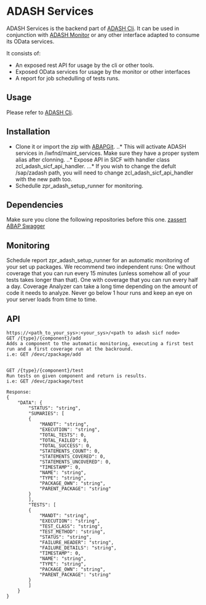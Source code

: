 # ADASH Services
ADASH Services is the backend part of [ADASH Cli](https://github.com/xinitrc86/adash-cli). It can be used in conjunction with [ADASH Monitor](https://github.com/xinitrc86/adash-monitor) or any other interface adapted to consume its OData services. 

It consists of:
* An exposed rest API for usage by the cli or other tools. 
* Exposed OData services for usage by the monitor or other interfaces
* A report for job schedulling of tests runs. 

## Usage
Please refer to [ADASH Cli](https://github.com/xinitrc86/adash-cli).

## Installation
* Clone it or import the zip with [ABAPGit](https://github.com/larshp/abapGit).
..* This will activate ADASH services in /iwfnd/maint_services. Make sure they have a proper system alias after clonning.
..* Expose API in SICF with handler class zcl_adash_sicf_api_handler. 
...* If you wish to change the defult /sap/zadash path, you will need to change zcl_adash_sicf_api_handler with the new path too.
* Schedulle zpr_adash_setup_runner for monitoring.

## Dependencies
Make sure you clone the following repositories before this one.
[zassert](https://github.com/xinitrc86/zassert)
[ABAP Swagger](https://github.com/larshp/ABAP-Swagger)

## Monitoring
Schedule report zpr_adash_setup_runner for an automatic monitoring of your set up packages. We recommend two independent runs:
One without coverage that you can run every 15 minutes (unless somehow all of your tests takes longer than that).
One with coverage that you can run every half a day. Coverage Analyzer can take a long time depending on the amount of code it needs to analyze. Never go below 1 hour runs and keep an eye on your server loads from time to time.


## API
    https://<path_to_your_sys>:<your_sys>/<path to adash sicf node>    
    GET /{type}/{component}/add
    Adds a component to the automatic monitoring, executing a first test run and a first coverage run at the backround. 
    i.e: GET /devc/zpackage/add 
    

    GET /{type}/{component}/test 
    Run tests on given component and return is results. 
    i.e: GET /devc/zpackage/test    

    Response:    
    {
        "DATA": {
            "STATUS": "string",
            "SUMARIES": [
            {
                "MANDT": "string",
                "EXECUTION": "string",
                "TOTAL_TESTS": 0,
                "TOTAL_FAILED": 0,
                "TOTAL_SUCCESS": 0,
                "STATEMENTS_COUNT": 0,
                "STATEMENTS_COVERED": 0,
                "STATEMENTS_UNCOVERED": 0,
                "TIMESTAMP": 0,
                "NAME": "string",
                "TYPE": "string",
                "PACKAGE_OWN": "string",
                "PARENT_PACKAGE": "string"
            }
            ],
            "TESTS": [
            {
                "MANDT": "string",
                "EXECUTION": "string",
                "TEST_CLASS": "string",
                "TEST_METHOD": "string",
                "STATUS": "string",
                "FAILURE_HEADER": "string",
                "FAILURE_DETAILS": "string",
                "TIMESTAMP": 0,
                "NAME": "string",
                "TYPE": "string",
                "PACKAGE_OWN": "string",
                "PARENT_PACKAGE": "string"
            }
            ]
        }
    }


